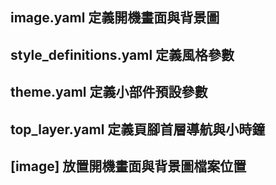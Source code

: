 ## image.yaml   定義開機畫面與背景圖
## style_definitions.yaml  定義風格參數
## theme.yaml  定義小部件預設參數
## top_layer.yaml 定義頁腳首層導航與小時鐘
## [image] 放置開機畫面與背景圖檔案位置
